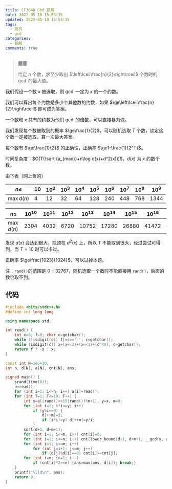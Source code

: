 ```yaml
---
title: CF364D Ghd 题解
date: 2022-05-10 15:53:15
updated: 2022-05-10 15:53:15
tags:
  - 随机
  - gcd
categories:
  - 题解
comments: true
---
```

> **题意**
>
> 给定 $n$ 个数，求至少取出 $\left\lceil\frac{n}{2}\right\rceil$ 个数时的 $\gcd$ 的最大值。

我们假设一个数 $x$ 被选取，则 $\gcd$ 一定为 $x$ 的一个约数。

我们可以算出每个约数是多少个其他数的约数，如果 $\ge\left\lceil\frac{n}{2}\right\rceil$ 即可成为答案。

一个数和 $x$ 共有的约数为他们 $\gcd$ 的倍数，可以直接暴力做。

我们发现每个数被取到的概率 $\ge\frac{1}{2}$，可以随机选取 $T$ 个数，钦定这个数一定被选取，算一次最大答案。

每个数有 $\ge\frac{1}{2}$ 的正确性，正确率 $\ge1-\frac{1}{2^T}$。

时间复杂度：$O(T(\sqrt {a_{max}}+n\log d(x)+d^2(x)))$，$d(x)$ 为 $x$ 约数个数。

由下表（网上贺的）

| $n\le$       | $10$ | $10^2$ | $10^3$ | $10^4$ | $10^5$ | $10^6$ | $10^7$ | $10^8$ | $10^9$ |
| ------------ | ---- | ------ | ------ | ------ | ------ | ------ | ------ | ------ | ------ |
| $\max{d(n)}$ | $4$  | $12$   | $32$   | $64$   | $128$  | $240$  | $448$  | $768$  | $1344$ |

| $n\le$       | $10^{10}$ | $10^{11}$ | $10^{12}$ | $10^{13}$ | $10^{14}$ | $10^{15}$ | $10^{16}$ | $10^{17}$ | $10^{18}$ |
| ------------ | --------- | --------- | --------- | --------- | --------- | --------- | --------- | --------- | --------- |
| $\max{d(n)}$ | $2304$    | $4032$    | $6720$    | $10752$   | $17280$   | $26880$   | $41472$   | $64512$   | $103680$  |

发现 $d(x)$ 会达到很大，瓶颈在 $d^2(x)$ 上，所以 $T$ 不能取到很大，经过尝试可得到，当 $T=10$ 时可以卡过。

正确率 $\ge\frac{1023}{1024}$，可以过掉本题。

注：`rand()`的范围是 $0-32767$，随机选取一个数时不能直接用 `rand()`，后面的数会取不到。

## 代码

```cpp
#include <bits/stdc++.h>
#define int long long

using namespace std;

int read() {
	int x=0, f=0; char c=getchar();
	while (!isdigit(c)) f|=c=='-', c=getchar();
	while (isdigit(c)) x=(x<<3)+(x<<1)+(c^48), c=getchar();
	return f ? -x : x;
}

const int N=1e6+10;
int n, d[N], a[N], cnt[N], ans;

signed main() {
	srand(time(0));
	n=read();
	for (int i=1; i<=n; i++) a[i]=read();
	for (int T=1; T<=10; T++) {
		int x=a[(rand()<<15|rand())%n+1], y=x, m=0;
		for (int i=1; i*i<=y; i++)
			if (y%i==0) {
				d[++m]=i;
				if (i*i!=y) d[++m]=y/i;
			}
		sort(d+1, d+m+1);
		for (int i=1; i<=m; i++) cnt[i]=0;
		for (int i=1; i<=n; i++) cnt[lower_bound(d+1, d+m+1, __gcd(x, a[i]))-d]++;
		for (int i=1; i<=m; i++)
			for (int j=i+1; j<=m; j++)
				if (d[j]%d[i]==0) cnt[i]+=cnt[j];
		for (int i=m; i>=1; i--)
			if (cnt[i]*2>=n) {ans=max(ans, d[i]); break;}
	}
	printf("%lld\n", ans);
	return 0;
}
```

